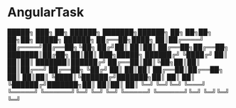 # AngularTask

 █████╗ ███╗   ██╗ ██████╗ ███████╗██████╗ ██╗   ██╗██╗   ██╗██╗      █████╗ ██████╗ 
██╔══██╗████╗  ██║██╔════╝ ██╔════╝██╔══██╗╚██╗ ██╔╝██║   ██║██║     ██╔══██╗██╔══██╗
███████║██╔██╗ ██║██║  ███╗█████╗  ██████╔╝ ╚████╔╝ ██║   ██║██║     ███████║██████╔╝
██╔══██║██║╚██╗██║██║   ██║██╔══╝  ██╔══██╗  ╚██╔╝  ██║   ██║██║     ██╔══██║██╔══██╗
██║  ██║██║ ╚████║╚██████╔╝███████╗██║  ██║   ██║   ╚██████╔╝███████╗██║  ██║██║  ██║
╚═╝  ╚═╝╚═╝  ╚═══╝ ╚═════╝ ╚══════╝╚═╝  ╚═╝   ╚═╝    ╚═════╝ ╚══════╝╚═╝  ╚═╝╚═╝  ╚═╝
                                                                                     

